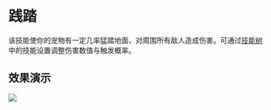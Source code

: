# 践踏  

该技能使你的宠物有一定几率猛踏地面，对周围所有敌人造成伤害。可通过[技能树](../systems/skilltrees/)中的技能设置调整伤害数值与触发概率。  

## 效果演示  

![](../.gitbook/assets/stomp.gif)